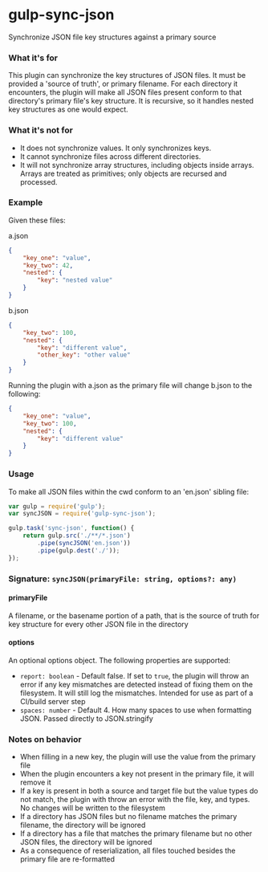 # gulp-sync-json
Synchronize JSON file key structures against a primary source

### What it's for
This plugin can synchronize the key structures of JSON files. It must be
provided a 'source of truth', or primary filename. For each directory it
encounters, the plugin will make all JSON files present conform to that
directory's primary file's key structure. It is recursive, so it handles
nested key structures as one would expect.

### What it's not for
* It does not synchronize values. It only synchronizes keys.
* It cannot synchronize files across different directories.
* It will not synchronize array structures, including objects inside arrays.
 Arrays are treated as primitives; only objects are recursed and processed.

### Example
Given these files:

a.json
```json
{
    "key_one": "value",
    "key_two": 42,
    "nested": {
        "key": "nested value"
    }
}
```
b.json
```json
{
    "key_two": 100,
    "nested": {
        "key": "different value",
        "other_key": "other value"
    }
}
```
Running the plugin with a.json as the primary file will change b.json to the
following:
```json
{
    "key_one": "value",
    "key_two": 100,
    "nested": {
        "key": "different value"
    }
} 
```

### Usage
To make all JSON files within the cwd conform to an 'en.json' sibling file:
```javascript
var gulp = require('gulp');
var syncJSON = require('gulp-sync-json');

gulp.task('sync-json', function() {
    return gulp.src('./**/*.json')
        .pipe(syncJSON('en.json'))
        .pipe(gulp.dest('./'));
});
```

### Signature: `syncJSON(primaryFile: string, options?: any)`

#### primaryFile
A filename, or the basename portion of a path, that is the source of truth for
key structure for every other JSON file in the directory

#### options
An optional options object. The following properties are supported:

* `report: boolean` - Default false. If set to `true`, the plugin will throw an
error if any key mismatches are detected instead of fixing them on the
filesystem. It will still log the mismatches. Intended for use as part of a
CI/build server step
* `spaces: number` - Default 4. How many spaces to use when formatting JSON.
Passed directly to JSON.stringify

### Notes on behavior
* When filling in a new key, the plugin will use the value from the primary file
* When the plugin encounters a key not present in the primary file, it will
remove it
* If a key is present in both a source and target file but the value types do
not match, the plugin with throw an error with the file, key, and types. No
changes will be written to the filesystem
* If a directory has JSON files but no filename matches the primary filename,
the directory will be ignored
* If a directory has a file that matches the primary filename but no other JSON
files, the directory will be ignored
* As a consequence of reserialization, all files touched besides the primary file
are re-formatted
